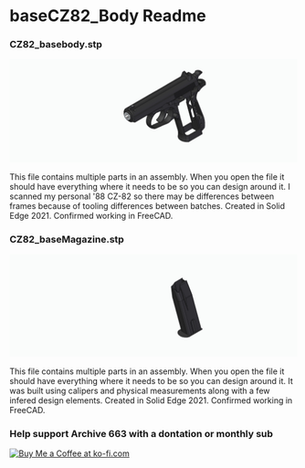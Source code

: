 # baseCZ82_Body Readme

### CZ82_basebody.stp

![CZ82_baseBody image](https://github.com/Archive-663/CZ82/blob/main/ASSETS/screenGrabs/CZ82_baseBody.jpg)

This file contains multiple parts in an assembly. When you open the file it should have everything where it needs to be so you can design around it. I scanned my personal '88 CZ-82 so there may be differences between frames because of tooling differences between batches. Created in Solid Edge 2021. Confirmed working in FreeCAD.

### CZ82_baseMagazine.stp

![CZ82_baseMagazine image](https://github.com/Archive-663/CZ82/blob/main/ASSETS/screenGrabs/CZ82_baseMagazine.jpg)

This file contains multiple parts in an assembly. When you open the file it should have everything where it needs to be so you can design around it. It was built using calipers and physical measurements along with a few infered design elements. Created in Solid Edge 2021. Confirmed working in FreeCAD.

### Help support Archive 663 with a dontation or monthly sub

<a href='https://ko-fi.com/P5P3MHMSF' target='_blank'><img height='36' style='border:0px;height:36px;' src='https://storage.ko-fi.com/cdn/kofi2.png?v=3' border='0' alt='Buy Me a Coffee at ko-fi.com' /></a>
